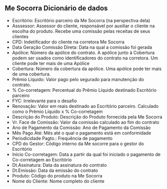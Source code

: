 ## Me Socorra Dicionário de dados

- Escritório: Escritório parceiro da Me Socorra (na perspectiva dela)
- Asssessor: Assessor do cliente, responsável por auxiliar o cliente na escolha do produto. Recebe uma comissão pelas receitas de seus clientes
- CPD: Indetificador do cliente na corretora Me Socorra
- Data Geração Comissão Direta: Data na qual a comissão foi gerada
- Apólice: Número da apólice do contrato. A apólice junto à Cobertura podem ser usados como identificadores do contrato na corretora. Um cliente pode ter mais de uma Apólice
- Cobertura: Número da cobertura da apólice. Uma apólice pode ter mais de uma cobertura.
- Prêmio Líquido: Valor pago pelo segurado para manutenção do contrato.
- % Co-corretagem: Percentual do Prêmio Líquido destinado Escritório parceiro
- FYC: Irrelevante para o desafio
- Renovação: Valor em reais destinado ao Escritório parceiro. Calculado como o Prêmio Líquido x % Co-corretagem
- Descrição do Produto: Descrição do Produto fornecida pela Me Socorra
- Vr. Face de Comissão: Valor da comissão calculado ao fim do contrato
- Ano de Pagamento da Comissão: Ano de Pagamento da Comissão
- Mês Pago Até: Mês até o qual o pagamento está em conformidade
- Periodicidade Pagto.: Frequência de pagamento
- CPD do Gestor: Código interno da Me socorre para o gestor do Escritório
- Início Co-corretagem: Data a partir da qual foi iniciado o pagamento de Co-corretagem ao Escritório
- Dt.Assinatura: Data da assinatura do contrato
- Dt.Emissão: Data da emissão do contrato
- Produto: Código do produto na Me Socorra
- Nome do Cliente: Nome completo do cliente